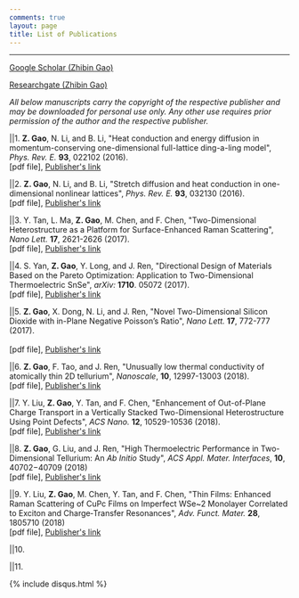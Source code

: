 ```yaml
---
comments: true
layout: page
title: List of Publications
---
```

---
[Google Scholar (Zhibin Gao)](https://scholar.google.com.sg/citations?user=LN4AinsAAAAJ&hl=en)

[Researchgate (Zhibin Gao)](https://www.researchgate.net/profile/Zhibin_Gao2)


*All below manuscripts carry the copyright of the respective publisher and may be 
downloaded for personal use only. Any other use requires prior permission of the 
author and the respective publisher.*


||1. **Z. Gao**, N. Li, and B. Li, "Heat conduction and energy diffusion 
     in momentum-conserving one-dimensional full-lattice ding-a-ling model",
     *Phys. Rev. E.* **93**, 022102 (2016).<br/>
     [pdf file], [Publisher's link](https://journals.aps.org/pre/abstract/10.1103/PhysRevE.93.022102)<br/>

||2. **Z. Gao**, N. Li, and B. Li, "Stretch diffusion and heat conduction in 
     one-dimensional nonlinear lattices", *Phys. Rev. E.* **93**, 032130 (2016).<br/>
     [pdf file], [Publisher's link](https://journals.aps.org/pre/abstract/10.1103/PhysRevE.93.032130)<br/>

||3. Y. Tan, L. Ma, **Z. Gao**, M. Chen, and F. Chen, "Two-Dimensional 
     Heterostructure as a Platform for Surface-Enhanced Raman Scattering",
     *Nano Lett.* **17**, 2621-2626 (2017).<br/>
     [pdf file], [Publisher's link](https://pubs.acs.org/doi/abs/10.1021/acs.nanolett.7b00412)<br/>

||4. S. Yan, **Z. Gao**, Y. Long, and J. Ren, "Directional Design of Materials 
     Based on the Pareto Optimization: Application to Two-Dimensional 
     Thermoelectric SnSe", *arXiv:* **1710**. 05072 (2017).<br/>
     [pdf file], [Publisher's link](https://arxiv.org/abs/1710.05072)<br/>

||5. **Z. Gao**, X. Dong, N. Li, and J. Ren, "Novel Two-Dimensional Silicon 
     Dioxide with in-Plane Negative Poisson’s Ratio",
     *Nano Lett.* **17**, 772-777 (2017).<br/>   
     [pdf file], [Publisher's link](https://pubs.acs.org/doi/abs/10.1021/acs.nanolett.6b03921)<br/>

||6. **Z. Gao**, F. Tao, and J. Ren, "Unusually low thermal conductivity of 
     atomically thin 2D tellurium",
     *Nanoscale*, **10**, 12997-13003 (2018).<br/>
     [pdf file], [Publisher's link](https://pubs.rsc.org/en/content/articlelanding/2018/nr/c8nr01649f/unauth#!divAbstract)<br/>

||7. Y. Liu, **Z. Gao**, Y. Tan, and F. Chen, "Enhancement of Out-of-Plane 
     Charge Transport in a Vertically Stacked Two-Dimensional Heterostructure 
     Using Point Defects",
     *ACS Nano.* **12**, 10529-10536 (2018).<br/>
     [pdf file], [Publisher's link](https://pubs.acs.org/doi/abs/10.1021/acsnano.8b06503)<br/>

||8. **Z. Gao**, G. Liu, and J. Ren, "High Thermoelectric Performance in 
     Two-Dimensional Tellurium: An *Ab Initio* Study",
     *ACS Appl. Mater. Interfaces*, **10**, 40702−40709 (2018)<br/>
     [pdf file], [Publisher's link](https://pubs.acs.org/doi/abs/10.1021/acsami.8b11836)<br/>

||9. Y. Liu, **Z. Gao**, M. Chen, Y. Tan, and F. Chen, "Thin Films: Enhanced 
     Raman Scattering of CuPc Films on Imperfect WSe~2 Monolayer Correlated to 
     Exciton and Charge‐Transfer Resonances",
     *Adv. Funct. Mater.* **28**, 1805710 (2018)<br/>
     [pdf file], [Publisher's link](https://onlinelibrary.wiley.com/doi/abs/10.1002/adfm.201805710)<br/>

||10. 

||11. 




{% include disqus.html %}

